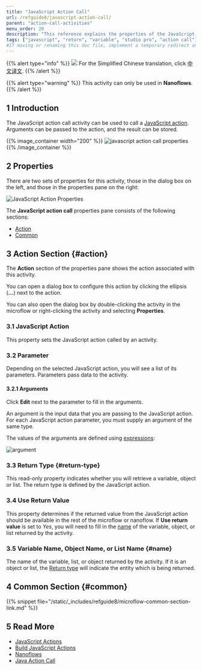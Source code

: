 ```yaml
---
title: "JavaScript Action Call"
url: /refguide8/javascript-action-call/
parent: "action-call-activities"
menu_order: 20
description: "This reference explains the properties of the JavaScript action call activity."
tags: ["javascript", "return", "variable", "studio pro", "action call"]
#If moving or renaming this doc file, implement a temporary redirect and let the respective team know they should update the URL in the product. See Mapping to Products for more details.
---
```


{{% alert type="info" %}}
<img src="attachments/chinese-translation/china.png" style="display: inline-block; margin: 0" /> For the Simplified Chinese translation, click [中文译文](https://cdn.mendix.tencent-cloud.com/documentation/refguide8/javascript-action-call.pdf).
{{% /alert %}}

{{% alert type="warning" %}}
This activity can only be used in **Nanoflows**.
{{% /alert %}}

## 1 Introduction

The JavaScript action call activity can be used to call a [JavaScript action](/refguide8/javascript-actions/). Arguments can be passed to the action, and the result can be stored.

{{% image_container width="200" %}}
![javascript action call properties](/attachments/refguide8/modeling/application-logic/activities/action-call-activities/javascript-action-call/javascript-call.png)
{{% /image_container %}}

## 2 Properties

There are two sets of properties for this activity, those in the dialog box on the left, and those in the properties pane on the right:

![JavaScript Action Properties](/attachments/refguide8/modeling/application-logic/activities/action-call-activities/javascript-action-call/javascript-action-call.png)

The **JavaScript action call** properties pane consists of the following sections:

* [Action](#action)
* [Common](#common)

## 3 Action Section {#action}

The **Action** section of the properties pane shows the action associated with this activity.

You can open a dialog box to configure this action by clicking the ellipsis (**…**) next to the action.

You can also open the dialog box by double-clicking the activity in the microflow or right-clicking the activity and selecting **Properties**.

### 3.1 JavaScript Action

This property sets the JavaScript action called by an activity.

### 3.2 Parameter

Depending on the selected JavaScript action, you will see a list of its parameters. Parameters pass data to the activity. 

#### 3.2.1 Arguments

Click **Edit** next to the parameter to fill in the arguments. 

An argument is the input data that you are passing to the JavaScript action. For each JavaScript action parameter, you must supply an argument of the same type. 

The values of the arguments are defined using [expressions](/refguide8/expressions/):

![argument](/attachments/refguide8/modeling/application-logic/activities/action-call-activities/java-action-call/argument-edit.png)

### 3.3 Return Type {#return-type}

This read-only property indicates whether you will retrieve a variable, object or list. The return type is defined by the JavaScript action.

### 3.4 Use Return Value

This property determines if the returned value from the JavaScript action should be available in the rest of the microflow or nanoflow. If **Use return value** is set to *Yes*, you will need to fill in the [name](#name) of the variable, object, or list returned by the activity.

### 3.5 Variable Name, Object Name, or List Name {#name}

The name of the variable, list, or object returned by the activity. If it is an object or list, the [Return type](#return-type) will indicate the entity which is being returned. 

## 4 Common Section {#common}

{{% snippet file="/static/_includes/refguide8/microflow-common-section-link.md" %}}

## 5 Read More

* [JavaScript Actions](/refguide8/javascript-actions/)
* [Build JavaScript Actions](/howto8/extensibility/build-javascript-actions/)
* [Nanoflows](/refguide8/nanoflows/)
* [Java Action Call](/refguide8/java-action-call/)
